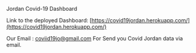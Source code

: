 Jordan Covid-19 Dashboard

Link to the deployed Dashboard: [https://covid19jordan.herokuapp.com/](https://covid19jordan.herokuapp.com/)

Our Email : coviid19jo@gmail.com   For Send you Covid Jordan data via email. 

